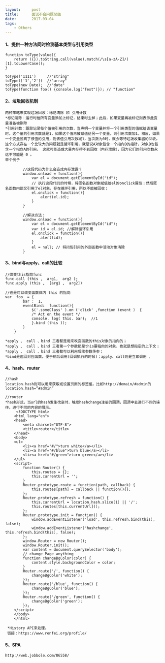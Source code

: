 ```yaml
---
layout:     post
title:      面试不会问题总结
date:       2017-03-04
tags:
    - Others
---	
```



#### 1、提供一种方法同时检测基本类型与引用类型

    functipn toType(value){
        return ({}).toString.call(value).match(/\s[a-zA-Z]/)[1].toLowerCase();
    }

    toType('1111')     //"string"
    toType(['1','2'])  //"array"
    toType(new Date);  //"date"
    toType(function foo() {console.log("Test")}); // "function"


#### 2、垃圾回收机制

    两种策略来实现垃圾回收：标记清除 和 引用计数
    *标记清除：运行时给所有变量添加上标记，结束时去掉；此后，如果变量再被标记则表示此变量准备被删除
    *引用计数：跟踪记录每个值被引用的次数，当声明一个变量并将一个引用类型的值赋给该变量时，这个值的引用次数就是1，如果这个值再被赋值给另一个变量，则引用次数加1。相反，如果一个变量脱离了该值的引用，则该值引用次数减1，当次数为0时，就会等待垃圾收集器的回收。这个方式存在一个比较大的问题就是循环引用，就是说A对象包含一个指向B的指针，对象B也包含一个指向A的引用。 这就可能造成大量内存得不到回收（内存泄露），因为它们的引用次数永远不可能是 0 。
    举个例子

            //这段代码为什么会造成内存泄露？
            window.onload = function(){
                var el = document.getElementById("id");
                // 执行这段代码的时候，将匿名函数对象赋值给el的onclick属性；然后匿名函数内部又引用了el对象，存在循环引用，所以不能被回收；
                el.onclick = function(){
                    alert(el.id);
                }
            }

            //解决方法：
            window.onload = function(){
                var el = document.getElementById("id");
                var id = el.id; //解除循环引用
                el.onclick = function(){
                    alert(id);
                }
                el = null; // 将闭包引用的外部函数中活动对象清除
            }


#### 3、bind与apply、call的比较

    //改变this指向func
    func.call (this ,  arg1,  arg2 );
    func.apply (this ,  [arg1 ,  arg2])

    //也是可以改变函数体内 this 的指向
    var  foo  = {
            bar :  1,
            eventBind:  function(){
                $('.someClass' ).on ('click' ,function (event )  {
                /* Act on the event */
                console. log( this. bar);  //1
                }.bind (this ));
            }
        }

    *apply 、 call 、bind 三者都是用来改变函数的this对象的指向的；
    *apply 、 call 、bind 三者第一个参数都是this要指向的对象，也就是想指定的上下文；
    *apply 、 call 、bind 三者都可以利用后续参数传参；
    *bind是返回对应函数，便于稍后调用(回调执行的时候)；apply、call则是立即调用 。

#### 4、hash、router

    //hash
    location.hash则可以用来获取或设置页面的标签值。比如http://domain/#admin的location.hash=”#admin”

    //router
    *hash形式，当url的hash发生改变时，触发hashchange注册的回调，回调中去进行不同的操作，进行不同的内容的展示。
         <!DOCTYPE html>
        <html lang="en">
        <head>
            <meta charset="UTF-8">
            <title>router</title>
        </head>
        <body>
        <ul>
            <li><a href="#/">turn white</a></li>
            <li><a href="#/blue">turn blue</a></li>
            <li><a href="#/green">turn green</a></li>
        </ul>
        <script>
            function Router() {
                this.routes = {};
                this.currentUrl = '';
            }
            Router.prototype.route = function(path, callback) {
                this.routes[path] = callback || function(){};
            };
            Router.prototype.refresh = function() {
                this.currentUrl = location.hash.slice(1) || '/';
                this.routes[this.currentUrl]();
            };
            Router.prototype.init = function() {
                window.addEventListener('load', this.refresh.bind(this), false);
                window.addEventListener('hashchange', this.refresh.bind(this), false);
            };
            window.Router = new Router();
            window.Router.init();
            var content = document.querySelector('body');
            // change Page anything
            function changeBgColor(color) {
                content.style.backgroundColor = color;
            }
            Router.route('/', function() {
                changeBgColor('white');
            });
            Router.route('/blue', function() {
                changeBgColor('blue');
            });
            Router.route('/green', function() {
                changeBgColor('green');
            });
        </script>
        </body>
        </html>

     *History API来处理。
     链接：https://www.renfei.org/profile/

#### 5、SPA
    http://web.jobbole.com/86558/
